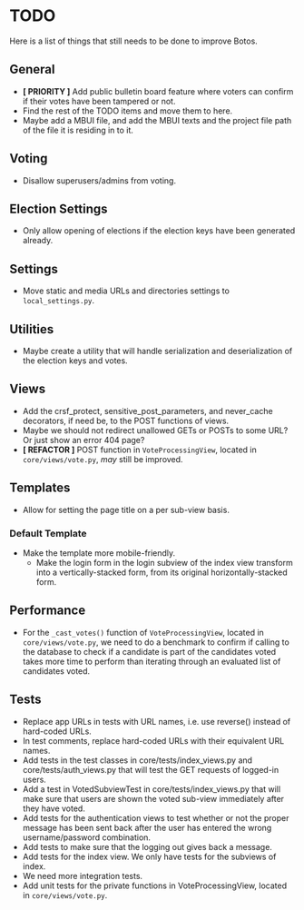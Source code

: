 # TODO
Here is a list of things that still needs to be done to improve Botos.

## General
 * **[ PRIORITY ]** Add public bulletin board feature where voters can confirm if their votes have been tampered or not.
 * Find the rest of the TODO items and move them to here.
 * Maybe add a MBUI file, and add the MBUI texts and the project file path of the file it is residing in to it.

## Voting
 * Disallow superusers/admins from voting.

## Election Settings
 * Only allow opening of elections if the election keys have been generated already.

## Settings
 * Move static and media URLs and directories settings to `local_settings.py`.

## Utilities
 * Maybe create a utility that will handle serialization and deserialization of the election keys and votes.

## Views
 * Add the crsf_protect, sensitive_post_parameters, and never_cache decorators,
   if need be, to the POST functions of views.
 * Maybe we should not redirect unallowed GETs or POSTs to some URL? Or just show an error 404 page?
 * **[ REFACTOR ]** POST function in `VoteProcessingView`, located in `core/views/vote.py`, _may_ still be improved.

## Templates
 * Allow for setting the page title on a per sub-view basis.

### Default Template
 * Make the template more mobile-friendly.
   * Make the login form in the login subview of the index view transform into a vertically-stacked form, from its original horizontally-stacked form.

## Performance
 * For the `_cast_votes()` function of `VoteProcessingView`, located in `core/views/vote.py`, we need to do a benchmark to confirm if calling to the database to check if a candidate is part of the candidates voted takes more time to perform than iterating through an evaluated list of candidates voted.

## Tests
 * Replace app URLs in tests with URL names, i.e. use reverse() instead of
   hard-coded URLs.
 * In test comments, replace hard-coded URLs with their equivalent URL names.
 * Add tests in the test classes in core/tests/index_views.py and
   core/tests/auth_views.py that will test the GET requests of logged-in users.
 * Add a test in VotedSubviewTest in core/tests/index_views.py that will make
   sure that users are shown the voted sub-view immediately after they have
   voted.
 * Add tests for the authentication views to test whether or not the proper
   message has been sent back after the user has entered the wrong
   username/password combination.
 * Add tests to make sure that the logging out gives back a message.
 * Add tests for the index view. We only have tests for the subviews of index.
 * We need more integration tests.
 * Add unit tests for the private functions in VoteProcessingView, located in `core/views/vote.py`.